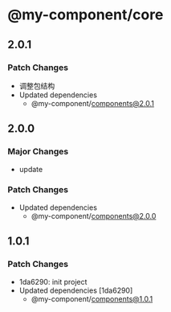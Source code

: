 # @my-component/core

## 2.0.1

### Patch Changes

- 调整包结构
- Updated dependencies
  - @my-component/components@2.0.1

## 2.0.0

### Major Changes

- update

### Patch Changes

- Updated dependencies
  - @my-component/components@2.0.0

## 1.0.1

### Patch Changes

- 1da6290: init project
- Updated dependencies [1da6290]
  - @my-component/components@1.0.1
